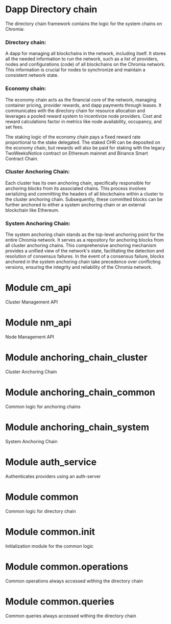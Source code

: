 # Dapp Directory chain

The directory chain framework contains the logic for the system chains on Chromia:

### Directory chain:

A dapp for managing all blockchains in the network, including itself. It stores all the needed information to run the network, such as a list of providers, nodes and configurations (code) of all blockchains on the Chromia network. This information is crucial for nodes to synchronize and maintain a consistent network state.

### Economy chain:

The economy chain acts as the financial core of the network, managing container pricing, provider rewards, and dapp payments through leases. It communicates with the directory chain for resource allocation and leverages a pooled reward system to incentivize node providers. Cost and reward calculations factor in metrics like node availability, occupancy, and set fees.

The staking logic of the economy chain pays a fixed reward rate proportional to the stake delegated. The staked CHR can be
deposited on the economy chain, but rewards will also be paid for staking with the legacy TwoWeeksNotice contract on
Ethereum mainnet and Binance Smart Contract Chain.

### Cluster Anchoring Chain:

Each cluster has its own anchoring chain, specifically responsible for anchoring blocks from its associated chains. This process involves serializing and committing the headers of all blockchains within a cluster to the cluster anchoring chain. Subsequently, these committed blocks can be further anchored to either a system anchoring chain or an external blockchain like Ethereum.

### System Anchoring Chain:

The system anchoring chain stands as the top-level anchoring point for the entire Chromia network. It serves as a repository for anchoring blocks from all cluster anchoring chains. This comprehensive anchoring mechanism provides a unified view of the network's state, facilitating the detection and resolution of consensus failures. In the event of a consensus failure, blocks anchored in the system anchoring chain take precedence over conflicting versions, ensuring the integrity and reliability of the Chromia network.

# Module cm_api

Cluster Management API

# Module nm_api

Node Management API

# Module anchoring_chain_cluster

Cluster Anchoring Chain

# Module anchoring_chain_common

Common logic for anchoring chains

# Module anchoring_chain_system

System Anchoring Chain

# Module auth_service

Authenticates providers using an auth-server

# Module common

Common logic for directory chain

# Module common.init

Initialization module for the common logic

# Module common.operations

Common operations always accessed withing the directory chain

# Module common.queries

Common queries always accessed withing the directory chain


